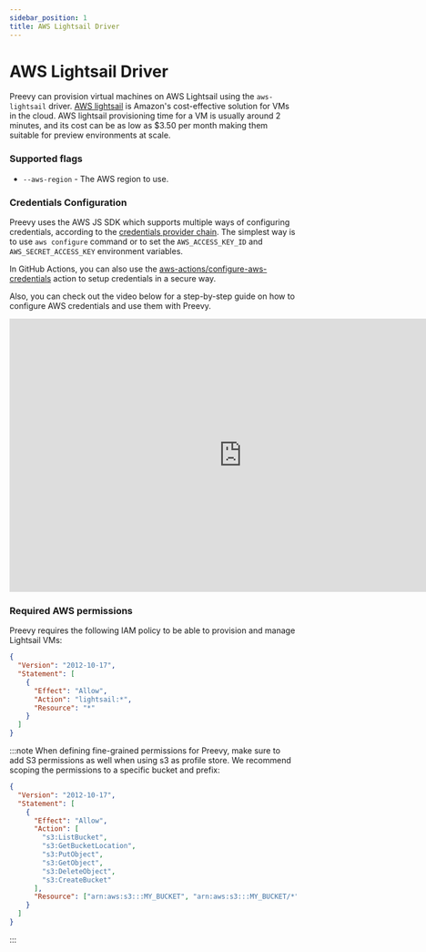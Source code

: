 ```yaml
---
sidebar_position: 1
title: AWS Lightsail Driver
---
```


# AWS Lightsail Driver

Preevy can provision virtual machines on AWS Lightsail using the `aws-lightsail` driver.
[AWS lightsail](https://aws.amazon.com/lightsail) is Amazon's cost-effective solution for VMs in the cloud.
AWS lightsail provisioning time for a VM is usually around 2 minutes, and its cost can be as low as $3.50 per month making them suitable for preview environments at scale.


### Supported flags
- `--aws-region` - The AWS region to use.

### Credentials Configuration
Preevy uses the AWS JS SDK which supports multiple ways of configuring credentials, according to the [credentials provider chain](https://docs.aws.amazon.com/sdk-for-javascript/v3/developer-guide/setting-credentials-node.html).
The simplest way is to use `aws configure` command or to set the `AWS_ACCESS_KEY_ID` and `AWS_SECRET_ACCESS_KEY` environment variables.

In GitHub Actions, you can also use the [aws-actions/configure-aws-credentials](https://github.com/aws-actions/configure-aws-credentials) action to setup credentials in a secure way.

Also, you can check out the video below for a step-by-step guide on how to configure AWS credentials and use them with Preevy.

<p align="center"><iframe width="816" height="480" src="https://www.youtube.com/embed/LXOHlK5T7Ew?si=wPZlEi4mugQYL8GI" title="YouTube video player" frameborder="0" allow="accelerometer; autoplay; clipboard-write; encrypted-media; gyroscope; picture-in-picture; web-share" allowfullscreen></iframe></p>

### Required AWS permissions

Preevy requires the following IAM policy to be able to provision and manage Lightsail VMs:
```json
{
  "Version": "2012-10-17",
  "Statement": [
    {
      "Effect": "Allow",
      "Action": "lightsail:*",
      "Resource": "*"
    }
  ]
}

```

:::note
When defining fine-grained permissions for Preevy, make sure to add S3 permissions as well when using s3 as profile store.
We recommend scoping the permissions to a specific bucket and prefix:

```json
{
  "Version": "2012-10-17",
  "Statement": [
    {
      "Effect": "Allow",
      "Action": [
        "s3:ListBucket",
        "s3:GetBucketLocation",
        "s3:PutObject",
        "s3:GetObject",
        "s3:DeleteObject",
        "s3:CreateBucket"
      ],
      "Resource": ["arn:aws:s3:::MY_BUCKET", "arn:aws:s3:::MY_BUCKET/*"]
    }
  ]
}

```
:::
